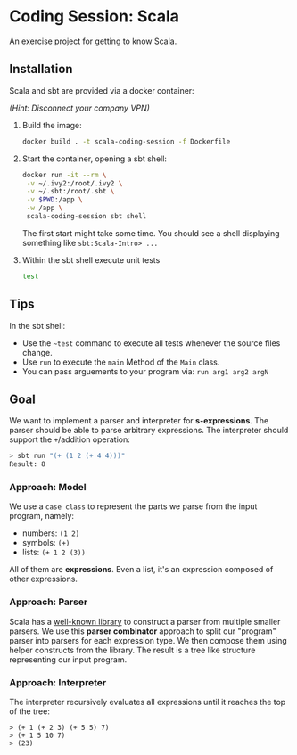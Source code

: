 # Coding Session: Scala

An exercise project for getting to know Scala.

## Installation

Scala and sbt are provided via a docker container:

_(Hint: Disconnect your company VPN)_

1. Build the image:

   ```sh
   docker build . -t scala-coding-session -f Dockerfile
   ```

2. Start the container, opening a sbt shell:

   ```sh
   docker run -it --rm \
    -v ~/.ivy2:/root/.ivy2 \
    -v ~/.sbt:/root/.sbt \
    -v $PWD:/app \
    -w /app \
    scala-coding-session sbt shell
   ```

   The first start might take some time. You should see a shell displaying something like `sbt:Scala-Intro> ...`

3. Within the sbt shell execute unit tests

   ```sh
   test
   ```

## Tips

In the sbt shell:

- Use the `~test` command to execute all tests whenever the source files change.
- Use `run` to execute the `main` Method of the `Main` class.
- You can pass arguements to your program via: `run arg1 arg2 argN`

## Goal

We want to implement a parser and interpreter for **s-expressions**. The parser should be able to parse arbitrary expressions. The interpreter should support the `+`/addition operation:

```sh
> sbt run "(+ (1 2 (+ 4 4)))"
Result: 8
```

### Approach: Model

We use a `case class` to represent the parts we parse from the input program, namely:

- numbers: `(1 2)`
- symbols: `(+)`
- lists: `(+ 1 2 (3))`

All of them are **expressions**. Even a list, it's an expression composed of other expressions.

### Approach: Parser

Scala has a [well-known library](https://github.com/scala/scala-parser-combinators) to construct a parser from multiple smaller parsers. We use this **parser combinator** approach to split our "program" parser into parsers for each expression type. We then compose them using helper constructs from the library. The result is a tree like structure representing our input program.

### Approach: Interpreter

The interpreter recursively evaluates all expressions until it reaches the top of the tree:

```
> (+ 1 (+ 2 3) (+ 5 5) 7)
> (+ 1 5 10 7)
> (23)
```
